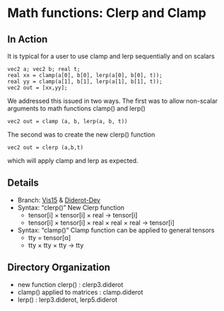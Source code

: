 # Math functions: Clerp and Clamp
## In Action
It is typical for a  user to use clamp and lerp sequentially and on scalars
```
vec2 a; vec2 b; real t;
real xx = clamp(a[0], b[0], lerp(a[0], b[0], t));
real yy = clamp(a[1], b[1], lerp(a[1], b[1], t));
vec2 out = [xx,yy];
```
We addressed this issued in two ways. The first was to allow non-scalar arguments to math functions clamp() and lerp()
```
vec2 out = clamp (a, b, lerp(a, b, t))
```
The second was to create the new clerp() function 
```
vec2 out = clerp (a,b,t)
```
which will apply clamp and lerp as expected.
## Details

* Branch:  [Vis15](http://smlnj-gforge.cs.uchicago.edu/scm/viewvc.php/branches/vis15/?root=diderot) & [Diderot-Dev](https://github.com/cchiw/Diderot-Dev) 
* Syntax: “clerp()” New Clerp function 
    - tensor[i] × tensor[i] × real → tensor[i]
    - tensor[i] × tensor[i] × real × real × real → tensor[i]
* Syntax: “clamp()” Clamp function can be applied to general tensors
    - tty = tensor[α]
    - tty × tty × tty → tty

## Directory Organization
* new function clerp()  : clerp3.diderot 
* clamp() applied to matrices  : clamp.diderot
*  lerp()  : lerp3.diderot, lerp5.diderot

